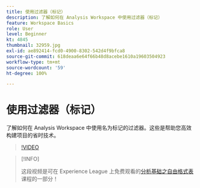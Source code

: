 ```yaml
---
title: 使用过滤器（标记）
description: 了解如何在 Analysis Workspace 中使用过滤器（标记）
feature: Workspace Basics
role: User
level: Beginner
kt: 4845
thumbnail: 32959.jpg
exl-id: ae892414-fcd0-4900-8302-542d4f9bfca8
source-git-commit: 618deaa6e64f66b48d8acebe1610a19603504923
workflow-type: tm+mt
source-wordcount: '59'
ht-degree: 100%

---
```


# 使用过滤器（标记）

了解如何在 Analysis Workspace 中使用名为标记的过滤器。这些是帮助您高效构建项目的省时技术。

>[!VIDEO](https://video.tv.adobe.com/v/32959/?quality=12&learn=on)

>[!INFO]
>
> 这段视频是可在 Experience League 上免费观看的[分析基础之自由格式表](https://experienceleague.adobe.com/?recommended=Analytics-U-1-2020.3)课程的一部分！
